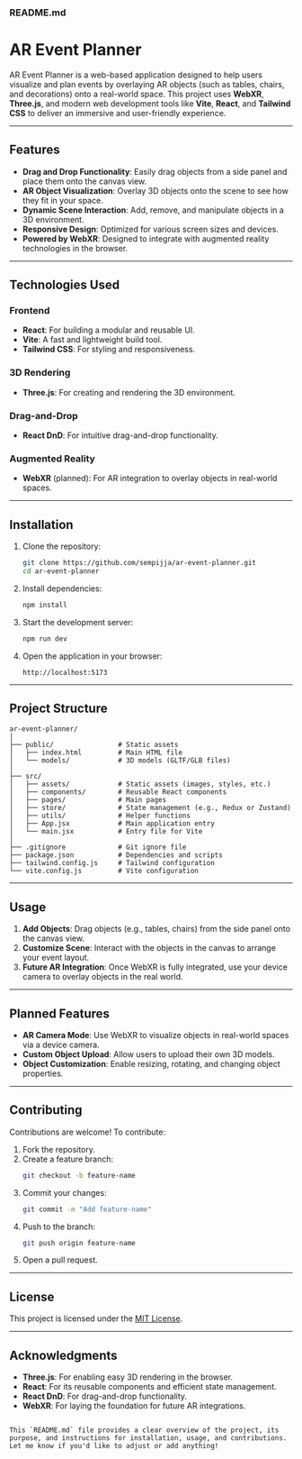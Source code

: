 ### **README.md**


# AR Event Planner

AR Event Planner is a web-based application designed to help users visualize and plan events by overlaying AR objects (such as tables, chairs, and decorations) onto a real-world space. This project uses **WebXR**, **Three.js**, and modern web development tools like **Vite**, **React**, and **Tailwind CSS** to deliver an immersive and user-friendly experience.

---

## **Features**

- **Drag and Drop Functionality**: Easily drag objects from a side panel and place them onto the canvas view.
- **AR Object Visualization**: Overlay 3D objects onto the scene to see how they fit in your space.
- **Dynamic Scene Interaction**: Add, remove, and manipulate objects in a 3D environment.
- **Responsive Design**: Optimized for various screen sizes and devices.
- **Powered by WebXR**: Designed to integrate with augmented reality technologies in the browser.

---

## **Technologies Used**

### Frontend
- **React**: For building a modular and reusable UI.
- **Vite**: A fast and lightweight build tool.
- **Tailwind CSS**: For styling and responsiveness.

### 3D Rendering
- **Three.js**: For creating and rendering the 3D environment.

### Drag-and-Drop
- **React DnD**: For intuitive drag-and-drop functionality.

### Augmented Reality
- **WebXR** (planned): For AR integration to overlay objects in real-world spaces.

---

## **Installation**

1. Clone the repository:
   ```bash
   git clone https://github.com/sempijja/ar-event-planner.git
   cd ar-event-planner
   ```

2. Install dependencies:
   ```bash
   npm install
   ```

3. Start the development server:
   ```bash
   npm run dev
   ```

4. Open the application in your browser:
   ```
   http://localhost:5173
   ```

---

## **Project Structure**

```plaintext
ar-event-planner/
│
├── public/                # Static assets
│   ├── index.html         # Main HTML file
│   └── models/            # 3D models (GLTF/GLB files)
│
├── src/
│   ├── assets/            # Static assets (images, styles, etc.)
│   ├── components/        # Reusable React components
│   ├── pages/             # Main pages
│   ├── store/             # State management (e.g., Redux or Zustand)
│   ├── utils/             # Helper functions
│   ├── App.jsx            # Main application entry
│   └── main.jsx           # Entry file for Vite
│
├── .gitignore             # Git ignore file
├── package.json           # Dependencies and scripts
├── tailwind.config.js     # Tailwind configuration
└── vite.config.js         # Vite configuration
```

---

## **Usage**

1. **Add Objects**: Drag objects (e.g., tables, chairs) from the side panel onto the canvas view.
2. **Customize Scene**: Interact with the objects in the canvas to arrange your event layout.
3. **Future AR Integration**: Once WebXR is fully integrated, use your device camera to overlay objects in the real world.

---

## **Planned Features**

- **AR Camera Mode**: Use WebXR to visualize objects in real-world spaces via a device camera.
- **Custom Object Upload**: Allow users to upload their own 3D models.
- **Object Customization**: Enable resizing, rotating, and changing object properties.

---

## **Contributing**

Contributions are welcome! To contribute:

1. Fork the repository.
2. Create a feature branch:
   ```bash
   git checkout -b feature-name
   ```
3. Commit your changes:
   ```bash
   git commit -m "Add feature-name"
   ```
4. Push to the branch:
   ```bash
   git push origin feature-name
   ```
5. Open a pull request.

---

## **License**

This project is licensed under the [MIT License](./LICENSE).

---

## **Acknowledgments**

- **Three.js**: For enabling easy 3D rendering in the browser.
- **React**: For its reusable components and efficient state management.
- **React DnD**: For drag-and-drop functionality.
- **WebXR**: For laying the foundation for future AR integrations.
```

This `README.md` file provides a clear overview of the project, its purpose, and instructions for installation, usage, and contributions. Let me know if you'd like to adjust or add anything!